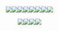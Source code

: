 <div align="center"><br><a href="https://www.gnu.org/software/bash/"><img src="https://img.shields.io/badge/GNU%20Bash-0D1117?style=flat&logo=GNU%20Bash&logoColor=hsl(0,0%,97%)&color=hsl(207,50%,7%)"></a><a href="https://www.python.org/"><img src="https://img.shields.io/badge/Python-0D1117?style=flat&logo=python&logoColor=hsl(16,100%,59%)&color=hsl(207,50%,7%)"></a><a href="https://kotlinlang.org/"><img src="https://img.shields.io/badge/Kotlin-0D1117?&style=flat&logo=kotlin&logoColor=white"></a><a href="https://www.javascript.com/"><img src="https://img.shields.io/badge/JavaScript-0D1117?style=flat&logo=javascript&logoColor=hsl(53,84%,65%)&color=hsl(207,50%,7%)"></a><a href="https://www.typescriptlang.org/"><img src="https://img.shields.io/badge/TypeScript-0D1117?style=flat&logo=typescript&logoColor=hsl(0,0%,97%)&color=hsl(207,50%,7%)"></a><a href="https://html.com/"><img src="https://img.shields.io/badge/HTML-0D1117?style=flat&logo=html5&logoColor=hsl(16,100%,59%)&color=hsl(207,50%,7%)"></a><a href="https://www.w3.org/Style/CSS/Overview.en.html"><img src="https://img.shields.io/badge/CSS-0D1117?style=flat&logo=css3&logoColor=hsl(264,34%,36%)&color=hsl(207,50%,7%)"></a><a href="https://nodejs.org/"><img src="https://img.shields.io/badge/Node.js-0D1117?style=flat&logo=node.js&logoColor=hsl(92,52%,43%)&color=hsl(207,50%,7%)"></a><section><br><a href="https://ktortolini.github.io/random-cards/"><img src="https://github-readme-stats.vercel.app/api/pin/?username=ktortolini&repo=random-cards&show_owner=true&theme=codeSTACKr"></a><a href="https://my-coding-trainer-project-cbcb611cb5b8.herokuapp.com/"><img src="https://github-readme-stats.vercel.app/api/pin/?username=ktortolini&repo=coding-trainer&show_owner=true&theme=codeSTACKr"></a><a href="https://gist.github.com/ktortolini/582e694de174aec1ef2d893878633eec"><img src="https://github-readme-stats.vercel.app/api/pin/?username=ktortolini&repo=trainer-regex&show_owner=true&theme=codeSTACKr"></a><a href="https://github.com/ktortolini/blog-post-platform"><img src="https://github-readme-stats.vercel.app/api/pin/?username=ktortolini&repo=blog-post-platform&show_owner=true&theme=codeSTACKr"></a></section></div>
